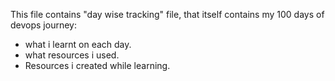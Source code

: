 This file contains "day wise tracking" file, that itself contains my 100 days of devops journey:
- what i learnt on each day.
- what resources i used.
- Resources i created while learning.
